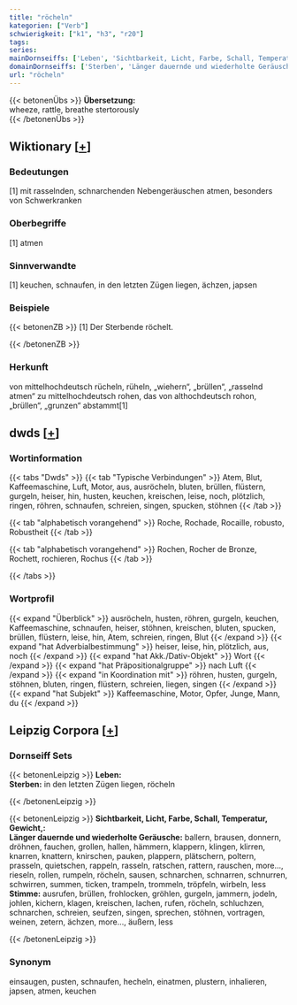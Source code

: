 ```yaml
---
title: "röcheln"
kategorien: ["Verb"]
schwierigkeit: ["k1", "h3", "r20"]
tags:
series:
mainDornseiffs: ['Leben', 'Sichtbarkeit, Licht, Farbe, Schall, Temperatur, Gewicht,']
domainDornseiffs: ['Sterben', 'Länger dauernde und wiederholte Geräusche', 'Stimme']
url: "röcheln"
---
```


{{< betonenÜbs >}}
**Übersetzung:**  
wheeze, rattle, breathe stertorously  
{{< /betonenÜbs >}}

## Wiktionary [[+](https://de.wiktionary.org/wiki/röcheln)]

### Bedeutungen
[1] mit rasselnden, schnarchenden Nebengeräuschen atmen, besonders von Schwerkranken  

### Oberbegriffe
[1] atmen  

### Sinnverwandte
[1] keuchen, schnaufen, in den letzten Zügen liegen, ächzen, japsen  

### Beispiele
{{< betonenZB >}}
[1] Der Sterbende röchelt.  

{{< /betonenZB >}}
### Herkunft
von mittelhochdeutsch rücheln, rüheln, „wiehern“, „brüllen“, „rasselnd atmen“ zu mittelhochdeutsch rohen, das von althochdeutsch rohon, „brüllen“, „grunzen“ abstammt[1]  



## dwds [[+](https://www.dwds.de/wb/röcheln)]

### Wortinformation
{{< tabs "Dwds" >}}
{{< tab "Typische Verbindungen" >}}
Atem, Blut, Kaffeemaschine, Luft, Motor, aus, ausröcheln, bluten, brüllen, flüstern, gurgeln, heiser, hin, husten, keuchen, kreischen, leise, noch, plötzlich, ringen, röhren, schnaufen, schreien, singen, spucken, stöhnen
{{< /tab >}}

{{< tab "alphabetisch vorangehend" >}}
Roche, Rochade, Rocaille, robusto, Robustheit
{{< /tab >}}

{{< tab "alphabetisch vorangehend" >}}
Rochen, Rocher de Bronze, Rochett, rochieren, Rochus
{{< /tab >}}

{{< /tabs >}}

### Wortprofil
{{< expand "Überblick" >}} ausröcheln, husten, röhren, gurgeln, keuchen, Kaffeemaschine, schnaufen, heiser, stöhnen, kreischen, bluten, spucken, brüllen, flüstern, leise, hin, Atem, schreien, ringen, Blut {{< /expand >}}
{{< expand "hat Adverbialbestimmung" >}} heiser, leise, hin, plötzlich, aus, noch {{< /expand >}}
{{< expand "hat Akk./Dativ-Objekt" >}} Wort {{< /expand >}}
{{< expand "hat Präpositionalgruppe" >}} nach Luft {{< /expand >}}
{{< expand "in Koordination mit" >}} röhren, husten, gurgeln, stöhnen, bluten, ringen, flüstern, schreien, liegen, singen {{< /expand >}}
{{< expand "hat Subjekt" >}} Kaffeemaschine, Motor, Opfer, Junge, Mann, du {{< /expand >}}

## Leipzig Corpora [[+](https://corpora.uni-leipzig.de/en/res?word=röcheln&corpusId=deu_newscrawl-public_2018)]

### Dornseiff Sets
{{< betonenLeipzig >}}
**Leben:**  
**Sterben:** in den letzten Zügen liegen, röcheln  

{{< /betonenLeipzig >}}


{{< betonenLeipzig >}}
**Sichtbarkeit, Licht, Farbe, Schall, Temperatur, Gewicht,:**  
**Länger dauernde und wiederholte Geräusche:** ballern, brausen, donnern, dröhnen, fauchen, grollen, hallen, hämmern, klappern, klingen, klirren, knarren, knattern, knirschen, pauken, plappern, plätschern, poltern, prasseln, quietschen, rappeln, rasseln, ratschen, rattern, rauschen, more..., rieseln, rollen, rumpeln, röcheln, sausen, schnarchen, schnarren, schnurren, schwirren, summen, ticken, trampeln, trommeln, tröpfeln, wirbeln, less  
**Stimme:** ausrufen, brüllen, frohlocken, gröhlen, gurgeln, jammern, jodeln, johlen, kichern, klagen, kreischen, lachen, rufen, röcheln, schluchzen, schnarchen, schreien, seufzen, singen, sprechen, stöhnen, vortragen, weinen, zetern, ächzen, more..., äußern, less  

{{< /betonenLeipzig >}}

### Synonym
einsaugen, pusten, schnaufen, hecheln, einatmen, plustern, inhalieren, japsen, atmen, keuchen

